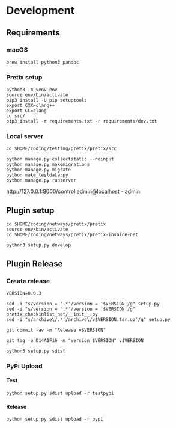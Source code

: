 # Development

## Requirements

### macOS

```
brew install python3 pandoc
```

### Pretix setup

```
python3 -m venv env
source env/bin/activate
pip3 install -U pip setuptools
export CXX=clang++
export CC=clang
cd src/
pip3 install -r requirements.txt -r requirements/dev.txt
```

### Local server

```
cd $HOME/coding/testing/pretix/pretix/src

python manage.py collectstatic --noinput
python manage.py makemigrations
python manage.py migrate
python make_testdata.py
python manage.py runserver
```

http://127.0.0.1:8000/control admin@localhost - admin

## Plugin setup

```
cd $HOME/coding/netways/pretix/pretix
source env/bin/activate
cd $HOME/coding/netways/pretix/pretix-invoice-net
```

```
python3 setup.py develop
```

## Plugin Release

### Create release


```
VERSION=0.0.3
```

```
sed -i "s/version = '.*'/version = '$VERSION'/g" setup.py
sed -i "s/version = '.*'/version = '$VERSION'/g" pretix_checkinlist_net/__init__.py
sed -i "s/archive\/.*'/archive\/v$VERSION.tar.gz'/g" setup.py

git commit -av -m "Release v$VERSION"
```


```
git tag -u D14A1F16 -m "Version $VERSION" v$VERSION
```

```
python3 setup.py sdist
```

### PyPi Upload

#### Test

```
python setup.py sdist upload -r testpypi
```

#### Release

```
python setup.py sdist upload -r pypi
```
